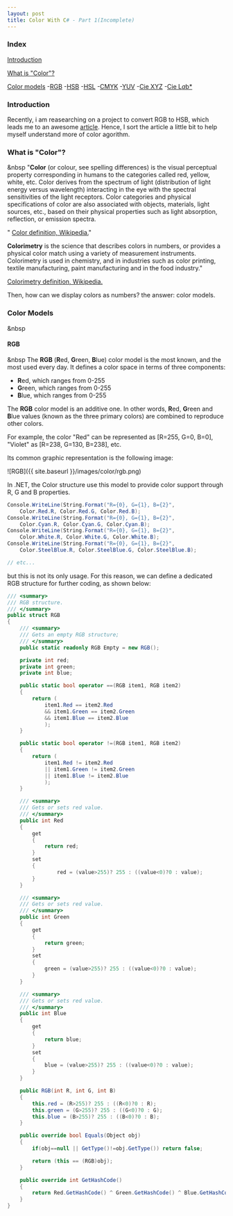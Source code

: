 ```yaml
---
layout: post
title: Color With C# - Part 1(Incomplete)
---
```


### Index
[Introduction](#intro)

[What is "Color"?](#def)

[Color models](#cm)
-[RGB](#rgb)
-[HSB](#hsb) 
-[HSL](#hsl) 
-[CMYK](#cmyk) 
-[YUV](#yuv)
-[Cie XYZ](#xyz) 
-[Cie L*a*b*](#lab) 

### Introduction
<a name="intro" id="intro" ></a>
  Recently, i am reasearching on a project to convert RGB to HSB, which leads me to an awesome [article](http://www.codeproject.com/Articles/19045/Manipulating-colors-in-NET-Part-1). Hence, I sort the article a little bit to help myself understand more of color agorithm.

### What is "Color"?
<a name="def" id="def" > &nbsp </a>
"**Color** (or colour, see spelling differences) is the visual perceptual property corresponding in humans to the categories called red, yellow, white, etc. Color derives from the spectrum of light (distribution of light energy versus wavelength) interacting in the eye with the spectral sensitivities of the light receptors. Color categories and physical specifications of color are also associated with objects, materials, light sources, etc., based on their physical properties such as light absorption, reflection, or emission spectra.

" [Color definition, Wikipedia.](http://en.wikipedia.org/wiki/Color)"

**Colorimetry** is the science that describes colors in numbers, or provides a physical color match using a variety of measurement instruments. Colorimetry is used in chemistry, and in industries such as color printing, textile manufacturing, paint manufacturing and in the food industry."

 [Colorimetry definition, Wikipedia.](http://en.wikipedia.org/wiki/Colorimetry)

Then, how can we display colors as numbers? the answer: color models.

### Color Models
<a name="cm" id="cm" > &nbsp </a>
#### RGB
<a name="rgb" id="rgb" > &nbsp </a>
The **RGB** (**R**ed, **G**reen, **B**lue) color model is the most known, and the most used every day. It defines a color space in terms of three components: 

- **R**ed, which ranges from 0-255 
- **G**reen, which ranges from 0-255 
- **B**lue, which ranges from 0-255 

The **RGB** color model is an additive one. In other words, **R**ed, **G**reen and **B**lue values (known as the three primary colors) are combined to reproduce other colors.

For example, the color "Red" can be represented as [R=255, G=0, B=0], "Violet" as [R=238, G=130, B=238], etc.

Its common graphic representation is the following image:

![RGB]({{ site.baseurl }}/images/color/rgb.png) 

In .NET, the Color structure use this model to provide color support through R, G and B properties. 
```c#
Console.WriteLine(String.Format("R={0}, G={1}, B={2}",
    Color.Red.R, Color.Red.G, Color.Red.B);
Console.WriteLine(String.Format("R={0}, G={1}, B={2}",
    Color.Cyan.R, Color.Cyan.G, Color.Cyan.B);
Console.WriteLine(String.Format("R={0}, G={1}, B={2}",
    Color.White.R, Color.White.G, Color.White.B);
Console.WriteLine(String.Format("R={0}, G={1}, B={2}",
    Color.SteelBlue.R, Color.SteelBlue.G, Color.SteelBlue.B);

// etc...
```
but this is not its only usage. For this reason, we can define a dedicated RGB structure for further coding, as shown below:

```c#
/// <summary>
/// RGB structure.
/// </summary>
public struct RGB
{
    /// <summary>
    /// Gets an empty RGB structure;
    /// </summary>
    public static readonly RGB Empty = new RGB();

    private int red;
    private int green;
    private int blue;

    public static bool operator ==(RGB item1, RGB item2)
    {
        return (
            item1.Red == item2.Red
            && item1.Green == item2.Green
            && item1.Blue == item2.Blue
            );
    }

    public static bool operator !=(RGB item1, RGB item2)
    {
        return (
            item1.Red != item2.Red
            || item1.Green != item2.Green
            || item1.Blue != item2.Blue
            );
    }

    /// <summary>
    /// Gets or sets red value.
    /// </summary>
    public int Red
    {
        get
        {
            return red;
        }
        set
        {
                red = (value>255)? 255 : ((value<0)?0 : value);
        }
    }

    /// <summary>
    /// Gets or sets red value.
    /// </summary>
    public int Green
    {
        get
        {
            return green;
        }
        set
        {
            green = (value>255)? 255 : ((value<0)?0 : value);
        }
    }

    /// <summary>
    /// Gets or sets red value.
    /// </summary>
    public int Blue
    {
        get
        {
            return blue;
        }
        set
        {
            blue = (value>255)? 255 : ((value<0)?0 : value);
        }
    }

    public RGB(int R, int G, int B)
    {
        this.red = (R>255)? 255 : ((R<0)?0 : R);
        this.green = (G>255)? 255 : ((G<0)?0 : G);
        this.blue = (B>255)? 255 : ((B<0)?0 : B);
    }

    public override bool Equals(Object obj)
    {
        if(obj==null || GetType()!=obj.GetType()) return false;

        return (this == (RGB)obj);
    }

    public override int GetHashCode()
    {
        return Red.GetHashCode() ^ Green.GetHashCode() ^ Blue.GetHashCode();
    }
}
```

